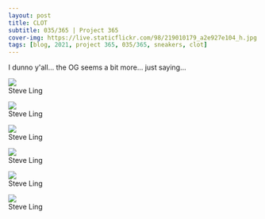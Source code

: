 ```yaml
---
layout: post
title: CLOT
subtitle: 035/365 | Project 365
cover-img: https://live.staticflickr.com/98/219010179_a2e927e104_h.jpg
tags: [blog, 2021, project 365, 035/365, sneakers, clot]
---
```

I dunno y'all... the OG seems a bit more... just saying...
<div class="post-img-wrap">
 <img src="https://live.staticflickr.com/98/219010179_a2e927e104_h.jpg">
 <div class="watermark">
   Steve Ling
 </div>
 <div class="clearfix"></div>
</div>
<p></p>
<div class="post-img-wrap">
 <img src="https://live.staticflickr.com/44/174413471_80c3f41b84_h.jpg">
 <div class="watermark">
   Steve Ling
 </div>
 <div class="clearfix"></div>
</div>
<p></p>
<div class="post-img-wrap">
 <img src="https://live.staticflickr.com/58/174406914_8d4dc53baa_h.jpg">
 <div class="watermark">
   Steve Ling
 </div>
 <div class="clearfix"></div>
</div>
<p></p>
<div class="post-img-wrap">
 <img src="https://live.staticflickr.com/60/174401480_4ee44ba7a6_h.jpg">
 <div class="watermark">
   Steve Ling
 </div>
 <div class="clearfix"></div>
</div>
<p></p>
<div class="post-img-wrap">
 <img src="https://live.staticflickr.com/61/174406915_a983a080cb_h.jpg">
 <div class="watermark">
   Steve Ling
 </div>
 <div class="clearfix"></div>
</div>
<p></p>
<div class="post-img-wrap">
 <img src="https://live.staticflickr.com/59/176124516_412cfd15ac_h.jpg">
 <div class="watermark">
   Steve Ling
 </div>
 <div class="clearfix"></div>
</div>
<p></p>
